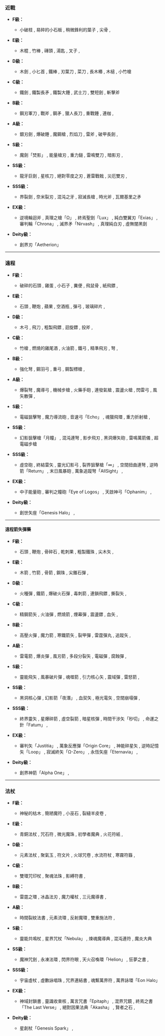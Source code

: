 ### 近戰
- **F級：**
  - 小破枝 , 易碎的小石板 , 稍微鋒利的葉子 , 尖骨 , 

- **E級：**
  - 木棍 , 竹棒 , 磚頭 , 湯匙 , 叉子 ,

- **D級：**
  - 木劍 , 小匕首 , 鐵棒 , 刃葉刀 , 菜刀 , 長木樁 , 木槌 , 小竹槍

- **C級：**
  - 鐵劍 , 鐵製長矛 , 鐵製大錘 , 武士刀 , 雙短劍 , 斬擊斧

- **B級：**
  - 鋼刃軍刀 , 戰斧 , 鋼矛 , 獵人長刀 , 重戰錘 , 連枷 ,

- **A級：**
  - 銀刃劍 , 爆破錘 , 魔鋼槍 , 烈焰刀 , 雷斧 , 破甲長劍 , 

- **S級：**
  - 魔劍「焚影」 , 能量槍刃 , 重力鎚 , 雷鳴雙刀 , 暗影刃 , 

- **SS級：**
  - 龍牙巨劍 , 星核刀 , 絕對零度之刃 , 蒼雷戰戟 , 災厄雙刃 ,

- **SSS級：**
  - 界裂劍 , 奈米裂刃 , 混沌之牙 , 寂滅長槍 , 時光斧 , 瓦爾基里之矛

- **EX級：**
  - 逆境輪迴斧 , 真理之槍「Ω」 , 終焉聖劍「Lux」 , 純白雙翼刃「Exias」 , 審判輪「Chrona」 , 滅界矛「Nirvash」 , 真理純白刃 , 虛無闇黑劍

- **Deity級：**
  - 創界刃「Aetherion」

---

### 遠程
- **F級：**
  - 破碎的石頭 , 雞蛋 , 小石子 , 糞便 , 飛鼠骨 , 紙飛鏢 ,

- **E級：**
  - 石頭 , 鞭炮 , 蘋果 , 空酒瓶 , 彈弓 , 玻璃碎片 , 

- **D級：**
  - 木弓 , 飛刀 , 粗製飛鏢 , 迴旋鏢 , 投斧 , 

- **C級：**
  - 竹槍 , 燃燒的雞尾酒 , 火油箭 , 鐵弓 , 精準飛刃 , 弩 , 

- **B級：**
  - 強化弩 , 鋼羽弓 , 重弓 , 鋼製標槍 , 

- **A級：**
  - 爆裂弩 , 魔導弓 , 機械步槍 , 火藥手砲 , 連發氣槍 , 震盪火槍 , 閃雷弓 , 風矢散彈 , 

- **S級：**
  - 電磁狙擊弩 , 魔力導流砲 , 音速弓「Echo」 , 魂獵飛環 , 重力折射槍 , 

- **SS級：**
  - 幻影狙擊槍「月瞳」 , 混沌連弩 , 影步飛刃 , 黑洞爆矢砲 , 雷鳴萬箭儀 , 超電磁步槍

- **SSS級：**
  - 虛空砲 , 終結雷矢 , 靈光幻影弓 , 裂界狙擊槍「∞」 , 空間扭曲連弩 , 逆時箭「Return」 , 末日風暴砲 , 萬象追蹤弩「AllSight」 , 

- **EX級：**
  - 中子能量砲 , 審判之瞳砲「Eye of Logos」 , 天啟神弓「Ophanim」 , 

- **Deity級：**
  -  創世矢座「Genesis Halo」 , 

---

#### 遠程箭失彈藥
- **F級：**
  - 石頭 , 鞭炮 , 骨碎石 , 乾刺果 , 粗製鐵珠 , 尖木矢 ,  

- **E級：**
  - 木箭 , 竹箭 , 骨箭 , 鋼珠 , 尖錐石彈 , 

- **D級：**
  - 火種彈 , 鐵箭 , 爆破火石彈 , 毒刺箭 , 連鎖飛鏢 , 撕裂矢 , 

- **C級：**
  - 精鋼箭矢 , 火油彈 , 燃燒箭 , 煙幕彈 , 震盪鏢 , 血矢 , 

- **B級：**
  - 高壓火彈 , 魔力箭 , 寒鐵箭矢 , 裂甲彈 , 雷霆彈丸 , 追蹤矢 , 

- **A級：**
  - 雷電箭 , 爆炎彈 , 風刃箭 , 多段分裂矢 , 電磁彈 , 腐蝕彈 , 

- **S級：**
  - 靈能飛矢 , 風暴破片彈 , 魂噬箭 , 引力核心矢 , 震域彈 , 雷怒箭 , 

- **SS級：**
  - 黑洞核心彈 , 幻影箭「夜潛」 , 血契矢 , 極光電矢 , 空間崩塌彈 , 

- **SSS級：**
  - 終界靈矢 , 星爆碎箭 , 虛空裂箭 , 暗星核彈 , 時間干涉矢「秒切」 , 命運之針「Fatum」 ,

- **EX級：**
  - 審判矢「Justitia」 , 萬象反應彈「Origin Core」 , 神能碎星矢 , 逆時記憶矢「Loop」 , 寂滅終矢「Ω-Zero」 , 永恆矢座「Eternavia」 , 

- **Deity級：**
  - 創界神箭「Alpha One」 , 

---

### 法杖
- **F級：**
  - 神秘的枯木 , 簡陋魔符 , 小巫石 , 裂縫羊皮卷 ,

- **E級：**
  - 青銅法杖 , 咒石符 , 微光魔珠 , 初學者魔典 , 火花符紙 , 

- **D級：**
  - 元素法杖 , 聚氣玉 , 符文片 , 火球咒卷 , 水流符杖 , 寒霧符籙 , 

- **C級：**
  - 雙環咒印杖 , 聚魂法珠 , 影縛符書 , 

- **B級：**
  - 雷霆之環 , 冰晶法刃 , 魔力權杖 , 三元魔導書 , 

- **A級：**
  - 時間裂紋法書 , 元素流環 , 反射魔環 , 雙重施法符 , 

- **S級：**
  - 靈能共鳴杖 , 星界咒杖「Nebula」 , 煉魂魔導典 , 混沌連符 , 魔炎大典

- **SS級：**
  - 魔神咒劍 , 永凍法環 , 閃界符眼 , 天火召喚環「Helion」 , 狂夢之書 , 

- **SSS級：**
  - 宇宙虛杖 , 虛數詠唱珠 , 咒界連結書 , 魂繫萬界符 , 萬界詠環「Eon Halo」

- **EX級：**
  - 神域封鎖書 , 靈識收束核 , 萬言咒書「Epitaph」 , 混界咒鏡 , 終焉之書「The Last Verse」 , 絕對因果法典「Akasha」 , 賢者之石 , 

- **Deity級：**
  - 星創杖「Genesis Spark」 ,
